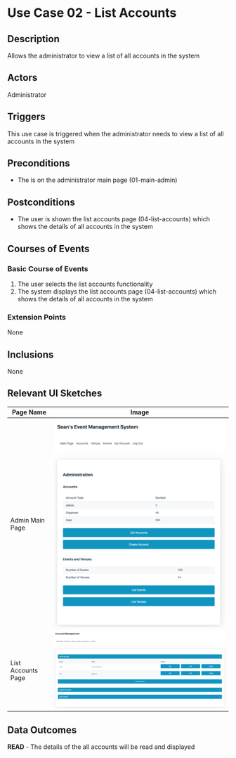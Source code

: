 # Use Case 02 - List Accounts

## Description

Allows the administrator to view a list of all accounts in the system

## Actors

Administrator

## Triggers

This use case is triggered when the administrator needs to view a list of all accounts in the system

## Preconditions

- The is on the administrator main page (01-main-admin)

## Postconditions

- The user is shown the list accounts page (04-list-accounts) which shows the details of all accounts in the system

## Courses of Events

### Basic Course of Events

1. The user selects the list accounts functionality
2. The system displays the list accounts page (04-list-accounts) which shows the details of all accounts in the system

### Extension Points

None

## Inclusions

None

## Relevant UI Sketches
| Page Name | Image |
|----|------|
| Admin Main Page | ![Admin Main Page](/01-requirements-solution/uisketches/01-main-admin.png) |
| List Accounts Page | ![List Accounts Page](/01-requirements-solution/uisketches/04-list-accounts.png) |

## Data Outcomes
**READ** - The details of the all accounts will be read and displayed
